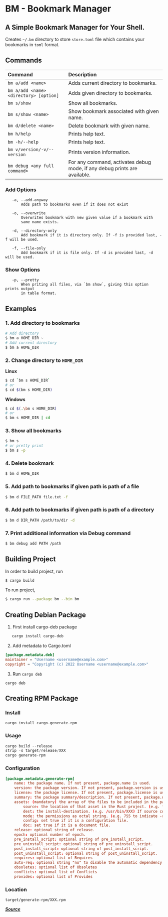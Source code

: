 # BM - Bookmark Manager
## A Simple Bookmark Manager for Your Shell.

Creates `~/.bm` directory to store `store.toml` file which contains your bookmarks in
`toml` format.

## Commands
| Command                                | Description                                                               |
|:---------------------------------------|:--------------------------------------------------------------------------|
| `bm a/add <name>                     ` | Adds current directory to bookmarks.                                      |
| `bm a/add <name> <directory> [option]` | Adds given directory to bookmarks.                                        |
| `bm s/show                           ` | Show all bookmarks.                                                       |
| `bm s/show <name>                    ` | Show bookmark associated with given name.                                 |
| `bm d/delete <name>                  ` | Delete bookmark with given name.                                          |
| `bm h/help                           ` | Prints help text.                                                         |
| `bm -h/--help                        ` | Prints help text.                                                         |
| `bm v/version/-v/--version           ` | Prints version information.                                               |
| `bm debug <any full command>         ` | For any command, activates debug mode, if any debug prints are available. |

### Add Options
```
   -a, --add-anyway
       Adds path to bookmarks even if it does not exist
   
   -o, --overwrite
       Overwrites bookmark with new given value if a bookmark with
       same name exists.
       
   -d, --directory-only
       Add bookmark if it is directory only. If -f is provided last, -f will be used.
       
   -f, --file-only 
       Add bookmark if it is file only. If -d is provided last, -d will be used.
```

### Show Options
```
   -p, --pretty
       When priting all files, via `bm show`, giving this option prints output
       in table format.
```

## Examples

### 1. Add directory to bookmarks
```bash
# Add directory 
$ bm a HOME_DIR ~ 
# Add current directory
$ bm a HOME_DIR 
```

### 2. Change directory to `HOME_DIR`
**Linux**
```bash
$ cd `bm s HOME_DIR`
# or
$ cd $(bm s HOME_DIR)
```

**Windows**
```bash
$ cd $(.\bm s HOME_DIR)
# or
$ bm s HOME_DIR | cd
```

### 3. Show all bookmarks
```bash
$ bm s
# or pretty print
$ bm s -p
```

### 4. Delete bookmark
```bash
$ bm d HOME_DIR 
```

### 5. Add path to bookmarks if given path is path of a file
```bash
$ bm d FILE_PATH file.txt -f
```

### 6. Add path to bookmarks if given path is path of a directory
```bash
$ bm d DIR_PATH /path/to/dir -d
```

### 7. Print additional information via Debug command
```bash
$ bm debug add PATH /path
```

## Building Project
In order to build project, run

```bash
$ cargo build
```

To run project,

```bash
$ cargo run --package bm --bin bm
```

## Creating Debian Package
1. First install cargo-deb package
```bash
   cargo install cargo-deb 
```

2. Add metadata to Cargo.toml
```toml
[package.metadata.deb]
maintainer = "Username <username@example.com>"
copyright = "Copyright (c) 2022 Username <username@example.com>"
```

3. Run `cargo deb`
```
cargo deb
```

## Creating RPM Package

### Install

```cargo install cargo-generate-rpm```

### Usage

```rust
cargo build --release
strip -s target/release/XXX
cargo generate-rpm
```

### Configuration

``` toml
[package.metadata.generate-rpm]
    name: the package name. If not present, package.name is used.
    version: the package version. If not present, package.version is used.
    license: the package license. If not present, package.license is used.
    summary: the package summary/description. If not present, package.description is used.
    assets: (mandatory) the array of the files to be included in the package
        source: the location of that asset in the Rust project. (e.g. target/release/XXX) Wildcard character * is allowed.
        dest: the install-destination. (e.g. /usr/bin/XXX) If source contains wildcard character *, it must be a directory, not a file path.
        mode: the permissions as octal string. (e.g. 755 to indicate -rwxr-xr-x)
        config: set true if it is a configuration file.
        doc: set true if it is a document file.
    release: optional string of release.
    epoch: optional number of epoch.
    pre_install_script: optional string of pre_install_script.
    pre_uninstall_script: optional string of pre_uninstall_script.
    post_install_script: optional string of post_install_script.
    post_uninstall_script: optional string of post_uninstall_script.
    requires: optional list of Requires
    auto-req: optional string "no" to disable the automatic dependency process
    obsoletes: optional list of Obsoletes
    conflicts: optional list of Conflicts
    provides: optional list of Provides
```

### Location
```target/generate-rpm/XXX.rpm```

**_[Source](https://blog.karmacomputing.co.uk/how-to-create-deb-package-from-rust/)_**
